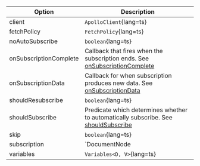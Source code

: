 | Option | Description |
| ------ | ----------- |
| client | `ApolloClient`{lang=ts} | ApolloClient instance for the subscription. |
| fetchPolicy | `FetchPolicy`{lang=ts} | See [fetchPolicy](/api/core/interfaces/subscription/#fetchpolicy) |
| noAutoSubscribe | `boolean`{lang=ts} | If set, the component will not subscribe until called explicitly. See [noAutoSubscribe](/api/core/interfaces/subscription/#noautosubscribe) |
| onSubscriptionComplete | Callback that fires when the subscription ends. See [onSubscriptionComplete](/api/core/interfaces/subscription/#onsubscriptioncomplete) |
| onSubscriptionData | Callback for when subscription produces new data. See [onSubscriptionData](/api/core/interfaces/subscription/#onsubscriptiondata) |
| shouldResubscribe | `boolean`{lang=ts} | Determines if your subscription should be unsubscribed and subscribed again |
| shouldSubscribe | Predicate which determines whether to automatically subscribe. See [shouldSubscribe](/api/core/interfaces/subscription/#shouldsubscribe) |
| skip | `boolean`{lang=ts} | When true, the subscription will not fetch at all. |
| subscription | `DocumentNode | TypedDocumentNode`{lang=ts} | Subscription GraphQL Document |
| variables | `Variables<D, V>`{lang=ts} | Subscription variables |
